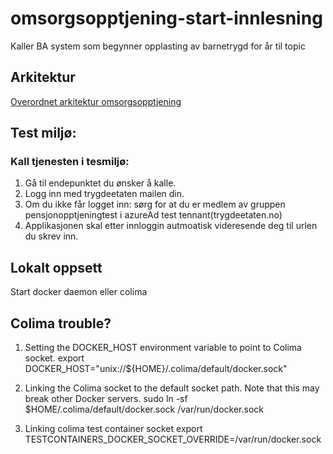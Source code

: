 # omsorgsopptjening-start-innlesning
Kaller BA system som begynner opplasting av barnetrygd for år til topic

## Arkitektur
[Overordnet arkitektur omsorgsopptjening](https://confluence.adeo.no/x/Gl_qHg)

## Test miljø:
### Kall tjenesten i tesmiljø:
1) Gå til endepunktet du ønsker å kalle.
2) Logg inn med trygdeetaten mailen din. 
3) Om du ikke får logget inn: sørg for at du er medlem av gruppen pensjonopptjeningtest i azureAd test tennant(trygdeetaten.no)
4) Applikasjonen skal etter innloggin autmoatisk videresende deg til urlen du skrev inn.

## Lokalt oppsett
Start docker daemon eller colima

## Colima trouble?
1) Setting the DOCKER_HOST environment variable to point to Colima socket.
export DOCKER_HOST="unix://${HOME}/.colima/default/docker.sock"

2) Linking the Colima socket to the default socket path. Note that this may break other Docker servers.
sudo ln -sf $HOME/.colima/default/docker.sock /var/run/docker.sock
3) Linking colima test container socket
export TESTCONTAINERS_DOCKER_SOCKET_OVERRIDE=/var/run/docker.sock
